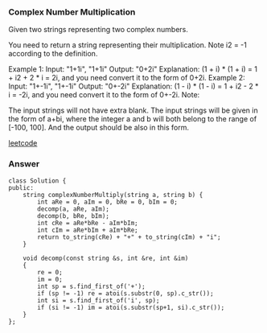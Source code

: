 ### Complex Number Multiplication
Given two strings representing two complex numbers.

You need to return a string representing their multiplication. Note i2 = -1 according to the definition.

Example 1:
Input: "1+1i", "1+1i"
Output: "0+2i"
Explanation: (1 + i) * (1 + i) = 1 + i2 + 2 * i = 2i, and you need convert it to the form of 0+2i.
Example 2:
Input: "1+-1i", "1+-1i"
Output: "0+-2i"
Explanation: (1 - i) * (1 - i) = 1 + i2 - 2 * i = -2i, and you need convert it to the form of 0+-2i.
Note:

The input strings will not have extra blank.
The input strings will be given in the form of a+bi, where the integer a and b will both belong to the range of [-100, 100]. And the output should be also in this form.

[leetcode](https://leetcode.com/problems/complex-number-multiplication/description/)

### Answer

	class Solution {
	public:
	    string complexNumberMultiply(string a, string b) {
	        int aRe = 0, aIm = 0, bRe = 0, bIm = 0;
	        decomp(a, aRe, aIm);
	        decomp(b, bRe, bIm);
	        int cRe = aRe*bRe - aIm*bIm;
	        int cIm = aRe*bIm + aIm*bRe;
	        return to_string(cRe) + "+" + to_string(cIm) + "i";
	    }
	    
	    void decomp(const string &s, int &re, int &im)
	    {
	        re = 0; 
	        im = 0;
	        int sp = s.find_first_of('+');
	        if (sp != -1) re = atoi(s.substr(0, sp).c_str());
	        int si = s.find_first_of('i', sp);
	        if (si != -1) im = atoi(s.substr(sp+1, si).c_str());
	    }
	};